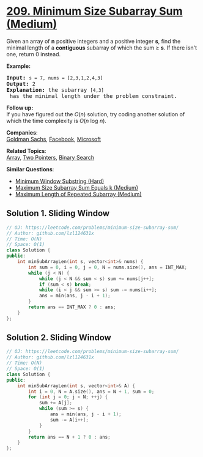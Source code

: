 # [209. Minimum Size Subarray Sum (Medium)](https://leetcode.com/problems/minimum-size-subarray-sum/)

<p>Given an array of <strong>n</strong> positive integers and a positive integer <strong>s</strong>, find the minimal length of a <b>contiguous</b> subarray of which the sum ≥ <strong>s</strong>. If there isn't one, return 0 instead.</p>

<p><strong>Example:&nbsp;</strong></p>

<pre><strong>Input:</strong> <code>s = 7, nums = [2,3,1,2,4,3]</code>
<strong>Output:</strong> 2
<strong>Explanation: </strong>the subarray <code>[4,3]</code> has the minimal length under the problem constraint.</pre>

<div class="spoilers"><b>Follow up:</b></div>

<div class="spoilers">If you have figured out the <i>O</i>(<i>n</i>) solution, try coding another solution of which the time complexity is <i>O</i>(<i>n</i> log <i>n</i>).&nbsp;</div>


**Companies**:  
[Goldman Sachs](https://leetcode.com/company/goldman-sachs), [Facebook](https://leetcode.com/company/facebook), [Microsoft](https://leetcode.com/company/microsoft)

**Related Topics**:  
[Array](https://leetcode.com/tag/array/), [Two Pointers](https://leetcode.com/tag/two-pointers/), [Binary Search](https://leetcode.com/tag/binary-search/)

**Similar Questions**:
* [Minimum Window Substring (Hard)](https://leetcode.com/problems/minimum-window-substring/)
* [Maximum Size Subarray Sum Equals k (Medium)](https://leetcode.com/problems/maximum-size-subarray-sum-equals-k/)
* [Maximum Length of Repeated Subarray (Medium)](https://leetcode.com/problems/maximum-length-of-repeated-subarray/)

## Solution 1. Sliding Window

```cpp
// OJ: https://leetcode.com/problems/minimum-size-subarray-sum/
// Author: github.com/lzl124631x
// Time: O(N)
// Space: O(1)
class Solution {
public:
    int minSubArrayLen(int s, vector<int>& nums) {
        int sum = 0, i = 0, j = 0, N = nums.size(), ans = INT_MAX;
        while (j < N) {
            while (j < N && sum < s) sum += nums[j++];
            if (sum < s) break;
            while (i < j && sum >= s) sum -= nums[i++];
            ans = min(ans, j - i + 1);
        }
        return ans == INT_MAX ? 0 : ans;
    }
};
```

## Solution 2. Sliding Window

```cpp
// OJ: https://leetcode.com/problems/minimum-size-subarray-sum/
// Author: github.com/lzl124631x
// Time: O(N)
// Space: O(1)
class Solution {
public:
    int minSubArrayLen(int s, vector<int>& A) {
        int i = 0, N = A.size(), ans = N + 1, sum = 0;
        for (int j = 0; j < N; ++j) {
            sum += A[j];
            while (sum >= s) {
                ans = min(ans, j - i + 1);
                sum -= A[i++];
            }
        }
        return ans == N + 1 ? 0 : ans;
    }
};
```